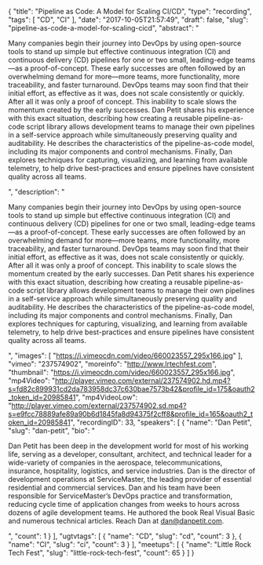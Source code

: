 {
  "title": "Pipeline as Code: A Model for Scaling CI/CD",
  "type": "recording",
  "tags": [
    "CD",
    "CI"
  ],
  "date": "2017-10-05T21:57:49",
  "draft": false,
  "slug": "pipeline-as-code-a-model-for-scaling-cicd",
  "abstract": "<p>Many companies begin their journey into DevOps by using open-source tools to stand up simple but effective continuous integration (CI) and continuous delivery (CD) pipelines for one or two small, leading-edge teams—as a proof-of-concept. These early successes are often followed by an overwhelming demand for more—more teams, more functionality, more traceability, and faster turnaround. DevOps teams may soon find that their initial effort, as effective as it was, does not scale consistently or quickly. After all it was only a proof of concept. This inability to scale slows the momentum created by the early successes. Dan Petit shares his experience with this exact situation, describing how creating a reusable pipeline-as-code script library allows development teams to manage their own pipelines in a self-service approach while simultaneously preserving quality and auditability. He describes the characteristics of the pipeline-as-code model, including its major components and control mechanisms. Finally, Dan explores techniques for capturing, visualizing, and learning from available telemetry, to help drive best-practices and ensure pipelines have consistent quality across all teams.</p>",
  "description": "<p>Many companies begin their journey into DevOps by using open-source tools to stand up simple but effective continuous integration (CI) and continuous delivery (CD) pipelines for one or two small, leading-edge teams—as a proof-of-concept. These early successes are often followed by an overwhelming demand for more—more teams, more functionality, more traceability, and faster turnaround. DevOps teams may soon find that their initial effort, as effective as it was, does not scale consistently or quickly. After all it was only a proof of concept. This inability to scale slows the momentum created by the early successes. Dan Petit shares his experience with this exact situation, describing how creating a reusable pipeline-as-code script library allows development teams to manage their own pipelines in a self-service approach while simultaneously preserving quality and auditability. He describes the characteristics of the pipeline-as-code model, including its major components and control mechanisms. Finally, Dan explores techniques for capturing, visualizing, and learning from available telemetry, to help drive best-practices and ensure pipelines have consistent quality across all teams.</p>",
  "images": [
    "https://i.vimeocdn.com/video/660023557_295x166.jpg"
  ],
  "vimeo": "237574902",
  "moreinfo": "http://www.lrtechfest.com",
  "thumbnail": "https://i.vimeocdn.com/video/660023557_295x166.jpg",
  "mp4Video": "http://player.vimeo.com/external/237574902.hd.mp4?s=fd82c899931cd2da783958dc37c630bae7573b42&profile_id=175&oauth2_token_id=20985841",
  "mp4VideoLow": "http://player.vimeo.com/external/237574902.sd.mp4?s=e9fcc78889afe89a90b6d1845fa8d94375f2cff8&profile_id=165&oauth2_token_id=20985841",
  "recordingID": 33,
  "speakers": [
    {
      "name": "Dan Petit",
      "slug": "dan-petit",
      "bio": "<p>Dan Petit has been deep in the development world for most of his working life, serving as a developer, consultant, architect, and technical leader for a wide-variety of companies in the aerospace, telecommunications, insurance, hospitality, logistics, and service industries. Dan is the director of development operations at ServiceMaster, the leading provider of essential residential and commercial services. Dan and his team have been responsible for ServiceMaster’s DevOps practice and transformation, reducing cycle time of application changes from weeks to hours across dozens of agile development teams. He authored the book Real Visual Basic and numerous technical articles. Reach Dan at dan@danpetit.com.</p>",
      "count": 1
    }
  ],
  "ugtvtags": [
    {
      "name": "CD",
      "slug": "cd",
      "count": 3
    },
    {
      "name": "CI",
      "slug": "ci",
      "count": 3
    }
  ],
  "meetups": [
    {
      "name": "Little Rock Tech Fest",
      "slug": "little-rock-tech-fest",
      "count": 65
    }
  ]
}